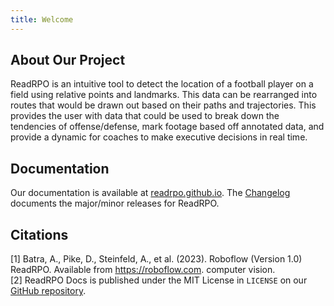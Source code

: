 ```yaml
---
title: Welcome
---
```


## About Our Project 
ReadRPO is an intuitive tool to detect the location of a football player on a field using relative points and landmarks. This data can be rearranged into routes that would be drawn out based on their paths and trajectories. This provides the user with data that could be used to break down the tendencies of offense/defense, mark footage based off annotated data, and provide a dynamic for coaches to make executive decisions in real time. 

## Documentation
Our documentation is available at [readrpo.github.io](https://readrpo.github.io). The [Changelog](https://readrpo.github.io/changelog) documents the major/minor releases for ReadRPO.

## Citations
[1] Batra, A., Pike, D., Steinfeld, A., et al. (2023). Roboflow (Version 1.0) ReadRPO. Available from https://roboflow.com. computer vision.
<br>
[2] ReadRPO Docs is published under the MIT License in `LICENSE` on our [GitHub repository](https://github.com/ReadRPO/readrpo.github.io).
